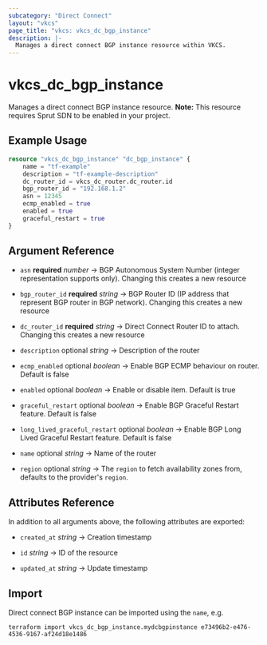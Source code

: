 ```yaml
---
subcategory: "Direct Connect"
layout: "vkcs"
page_title: "vkcs: vkcs_dc_bgp_instance"
description: |-
  Manages a direct connect BGP instance resource within VKCS.
---
```


# vkcs_dc_bgp_instance

Manages a direct connect BGP instance resource. **Note:** This resource requires Sprut SDN to be enabled in your project.

## Example Usage
```terraform
resource "vkcs_dc_bgp_instance" "dc_bgp_instance" {
    name = "tf-example"
    description = "tf-example-description"
    dc_router_id = vkcs_dc_router.dc_router.id
    bgp_router_id = "192.168.1.2"
    asn = 12345
    ecmp_enabled = true
    enabled = true
    graceful_restart = true
}
```

## Argument Reference
- `asn` **required** *number* &rarr;  BGP Autonomous System Number (integer representation supports only). Changing this creates a new resource

- `bgp_router_id` **required** *string* &rarr;  BGP Router ID (IP address that represent BGP router in BGP network). Changing this creates a new resource

- `dc_router_id` **required** *string* &rarr;  Direct Connect Router ID to attach. Changing this creates a new resource

- `description` optional *string* &rarr;  Description of the router

- `ecmp_enabled` optional *boolean* &rarr;  Enable BGP ECMP behaviour on router. Default is false

- `enabled` optional *boolean* &rarr;  Enable or disable item. Default is true

- `graceful_restart` optional *boolean* &rarr;  Enable BGP Graceful Restart feature. Default is false

- `long_lived_graceful_restart` optional *boolean* &rarr;  Enable BGP Long Lived Graceful Restart feature. Default is false

- `name` optional *string* &rarr;  Name of the router

- `region` optional *string* &rarr;  The `region` to fetch availability zones from, defaults to the provider's `region`.


## Attributes Reference
In addition to all arguments above, the following attributes are exported:
- `created_at` *string* &rarr;  Creation timestamp

- `id` *string* &rarr;  ID of the resource

- `updated_at` *string* &rarr;  Update timestamp



## Import

Direct connect BGP instance can be imported using the `name`, e.g.
```shell
terraform import vkcs_dc_bgp_instance.mydcbgpinstance e73496b2-e476-4536-9167-af24d18e1486
```

